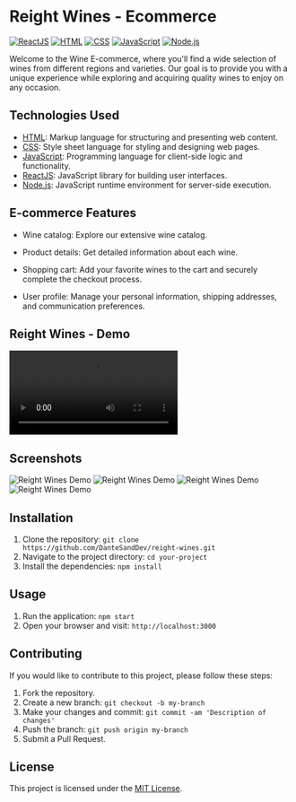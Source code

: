 # Reight Wines - Ecommerce
[![ReactJS](https://img.shields.io/badge/React-20232A?style=for-the-badge&logo=react&logoColor=61DAFB)](https://reactjs.org/)
[![HTML](https://img.shields.io/badge/HTML5-E34F26?style=for-the-badge&logo=html5&logoColor=white)](https://www.w3.org/TR/html52/)
[![CSS](https://img.shields.io/badge/CSS3-1572B6?style=for-the-badge&logo=css3&logoColor=white)](https://www.w3.org/Style/CSS/)
[![JavaScript](https://img.shields.io/badge/JavaScript-F7DF1E?style=for-the-badge&logo=javascript&logoColor=black)](https://www.ecma-international.org/ecma-262/6.0/)
[![Node.js](https://img.shields.io/badge/Node.js-43853D?style=for-the-badge&logo=node.js&logoColor=white)](https://nodejs.org/)

Welcome to the Wine E-commerce, where you'll find a wide selection of wines from different regions and varieties. Our goal is to provide you with a unique experience while exploring and acquiring quality wines to enjoy on any occasion.

## Technologies Used

- [HTML](https://www.w3.org/TR/html52/): Markup language for structuring and presenting web content.
- [CSS](https://www.w3.org/Style/CSS/): Style sheet language for styling and designing web pages.
- [JavaScript](https://www.ecma-international.org/ecma-262/6.0/): Programming language for client-side logic and functionality.
- [ReactJS](https://reactjs.org/): JavaScript library for building user interfaces.
- [Node.js](https://nodejs.org/): JavaScript runtime environment for server-side execution.

## E-commerce Features

- Wine catalog: Explore our extensive wine catalog.
- Product details: Get detailed information about each wine.
- Shopping cart: Add your favorite wines to the cart and securely complete the checkout process.

- User profile: Manage your personal information, shipping addresses, and communication preferences.
## Reight Wines - Demo
<video src="./src/assets/images/readmeMedia/reight-wines-democompressed.mp4" controls title="Reight Wines Demo"></video>

## Screenshots

<image src="./src/assets/images/readmeMedia/Reight Wines - productsList.png" alt="Reight Wines Demo">
<image src="./src/assets/images/readmeMedia/Reight Wines - productCard.png" alt="Reight Wines Demo">
<image src="./src/assets/images/readmeMedia/Reight Wines - emptyCart.png" alt="Reight Wines Demo">
<image src="./src/assets/images/readmeMedia/Reight Wines - fullCart.png" alt="Reight Wines Demo">

## Installation

1. Clone the repository: `git clone https://github.com/DanteSandDev/reight-wines.git`
2. Navigate to the project directory: `cd your-project`
3. Install the dependencies: `npm install`

## Usage

1. Run the application: `npm start`
2. Open your browser and visit: `http://localhost:3000`

## Contributing

If you would like to contribute to this project, please follow these steps:

1. Fork the repository.
2. Create a new branch: `git checkout -b my-branch`
3. Make your changes and commit: `git commit -am 'Description of changes'`
4. Push the branch: `git push origin my-branch`
5. Submit a Pull Request.

## License

This project is licensed under the [MIT License](LICENSE).